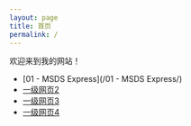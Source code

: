 ```yaml
---
layout: page
title: 首页
permalink: /
---
```


欢迎来到我的网站！

- [01 - MSDS Express](/01 - MSDS Express/)
- [一级网页2](/一级2/)
- [一级网页3](/一级3/)
- [一级网页4](/一级4/)
